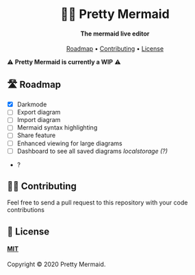 <h1 align="center">
    <br>
     🧜‍♀️ Pretty Mermaid
</h1>
<h4 align="center">
  The mermaid live editor
</h4>
<p align="center">
    <!-- badges -->
</p>
<p align="center">
    <a href="#-roadmap">Roadmap</a> •
    <a href="#-contributing">Contributing</a> •
    <a href="#-license">License</a>
</p>

<!-- ![screenshot](pretty-mermaid-screenshot.png) -->

⚠️ **Pretty Mermaid is currently a WIP** ⚠️

## 🛣️ Roadmap

- [x] Darkmode
- [ ] Export diagram
- [ ] Import diagram
- [ ] Mermaid syntax highlighting
- [ ] Share feature
- [ ] Enhanced viewing for large diagrams
- [ ] Dashboard to see all saved diagrams _localstorage (?)_
- ?

## 👨‍💻 Contributing

Feel free to send a pull request to this repository with your code contributions

## 📜 License
#### [MIT](./LICENSE)

Copyright © 2020 Pretty Mermaid.